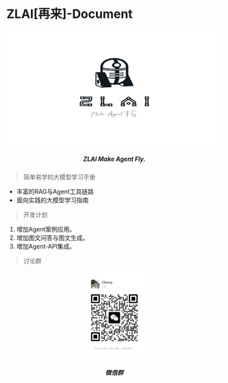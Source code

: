 # ZLAI[再来]-Document

<center>
<img src="docs/img/zlai-icon/03.png" width="100%" height="270px">
<h5>ZLAI Make Agent Fly.</h5>
</center>

> 简单易学的大模型学习手册

- 丰富的RAG与Agent工具链路
- 面向实践的大模型学习指南

> 开发计划

1. 增加Agent案例应用。
2. 增加图文问答与图文生成。
3. 增加Agent-API集成。

> 讨论群

<center>
<img src="docs/img/wechat.jpg" width="150px">
<h5>微信群</h5>
</center>
